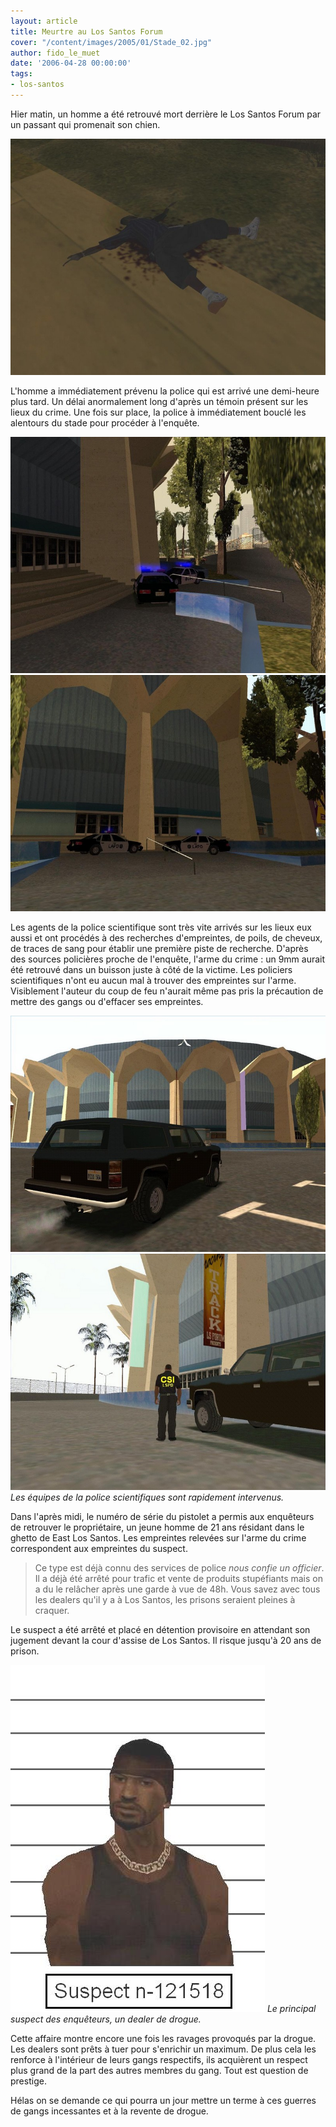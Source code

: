 ```yaml
---
layout: article
title: Meurtre au Los Santos Forum
cover: "/content/images/2005/01/Stade_02.jpg"
author: fido_le_muet
date: '2006-04-28 00:00:00'
tags:
- los-santos
---
```


Hier matin, un homme a été retrouvé mort derrière le Los Santos Forum par un passant qui promenait son chien.

![](/content/images/2005/01/Victime_Stade.jpg)

L'homme a immédiatement prévenu la police qui est arrivé une demi-heure plus tard. Un délai anormalement long d'après un témoin présent sur les lieux du crime. Une fois sur place, la police à immédiatement bouclé les alentours du stade pour procéder à l'enquête.

![](/content/images/2005/01/Police_Stade_02.jpg)
![](/content/images/2005/01/Police_Stade_01.jpg)

Les agents de la police scientifique sont très vite arrivés sur les lieux eux aussi et ont procédés à des recherches d'empreintes, de poils, de cheveux, de traces de sang pour établir une première piste de recherche. D'après des sources policières proche de l'enquête, l'arme du crime : un 9mm aurait été retrouvé dans un buisson juste à côté de la victime. Les policiers scientifiques n'ont eu aucun mal à trouver des empreintes sur l'arme. Visiblement l'auteur du coup de feu n'aurait même pas pris la précaution de mettre des gangs ou d'effacer ses empreintes.

![](/content/images/2005/01/Stade_FBI.jpg)
![Les équipes de la police scientifiques sont rapidement intervenus.](/content/images/2005/01/Stade_CSI.jpg)
_Les équipes de la police scientifiques sont rapidement intervenus._

Dans l'après midi, le numéro de série du pistolet a permis aux enquêteurs de retrouver le propriétaire, un jeune homme de 21 ans résidant dans le ghetto de East Los Santos. Les empreintes relevées sur l'arme du crime correspondent aux empreintes du suspect.

> Ce type est déjà connu des services de police _nous confie un officier_. Il a déjà été arrêté pour trafic et vente de produits stupéfiants mais on a du le relâcher après une garde à vue de 48h. Vous savez avec tous les dealers qu'il y a à Los Santos, les prisons seraient pleines à craquer.

Le suspect a été arrêté et placé en détention provisoire en attendant son jugement devant la cour d'assise de Los Santos. Il risque jusqu'à 20 ans de prison.

![Le principal suspect des enquêteurs, un dealer de drogue.](/content/images/2005/01/Suspect_Stade.jpg)
_Le principal suspect des enquêteurs, un dealer de drogue._

Cette affaire montre encore une fois les ravages provoqués par la drogue. Les dealers sont prêts à tuer pour s'enrichir un maximum. De plus cela les renforce à l'intérieur de leurs gangs respectifs, ils acquièrent un respect plus grand de la part des autres membres du gang. Tout est question de prestige.

Hélas on se demande ce qui pourra un jour mettre un terme à ces guerres de gangs incessantes et à la revente de drogue.